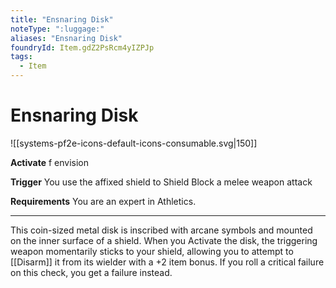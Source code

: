 ```yaml
---
title: "Ensnaring Disk"
noteType: ":luggage:"
aliases: "Ensnaring Disk"
foundryId: Item.gdZ2PsRcm4yIZPJp
tags:
  - Item
---
```


# Ensnaring Disk
![[systems-pf2e-icons-default-icons-consumable.svg|150]]

**Activate** f envision

**Trigger** You use the affixed shield to Shield Block a melee weapon attack

**Requirements** You are an expert in Athletics.

* * *

This coin-sized metal disk is inscribed with arcane symbols and mounted on the inner surface of a shield. When you Activate the disk, the triggering weapon momentarily sticks to your shield, allowing you to attempt to [[Disarm]] it from its wielder with a +2 item bonus. If you roll a critical failure on this check, you get a failure instead.
